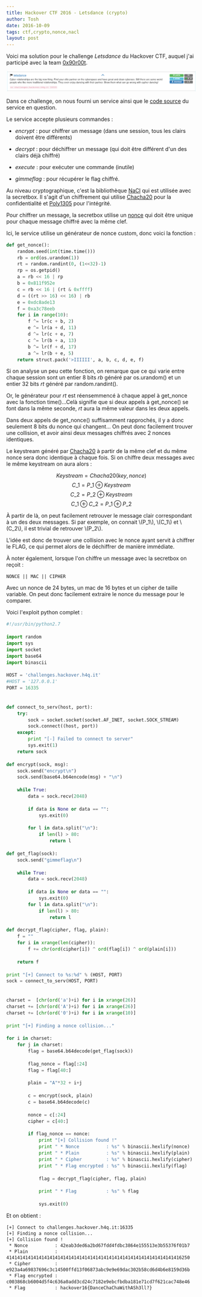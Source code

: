 ```yaml
---
title: Hackover CTF 2016 - Letsdance (crypto)
author: Tosh
date: 2016-10-09
tags: ctf,crypto,nonce,nacl
layout: post
---
```


Voici ma solution pour le challenge *Letsdance* du Hackover CTF, auquel j'ai participé avec la team [0x90r00t](https://0x90r00t.com).

![Letsdance](/images/hackover-2016.png)

Dans ce challenge, on nous fourni un service ainsi que le [code source](https://repo.t0x0sh.org/ctf/2016/hackover/letsdance.py) du service en question.

Le service accepte plusieurs commandes :

- *encrypt* : pour chiffrer un message (dans une session, tous les clairs doivent être différents)

- *decrypt* : pour déchiffrer un message (qui doit être différent d'un des clairs déjà chiffré)

- *execute* : pour exécuter une commande (inutile)

- *gimmeflag* : pour récupérer le flag chiffré.

Au niveau cryptographique, c'est la bibliothèque [NaCl](https://en.wikipedia.org/wiki/NaCl_(software)) qui est utilisée avec la secretbox. Il s'agit d'un chiffrement qui utilise [Chacha20](https://en.wikipedia.org/wiki/Salsa20) pour la confidentialité et [Poly1305](https://en.wikipedia.org/wiki/Poly1305) pour l'intégrité.

Pour chiffrer un message, la secretbox utilise un [nonce](https://fr.wikipedia.org/wiki/Nonce_cryptographique) qui doit être unique pour chaque message chiffré avec la même clef.

Ici, le service utilise un générateur de nonce custom, donc voici la fonction :

```python
def get_nonce():
    random.seed(int(time.time()))
    rb = ord(os.urandom(1))
    rt = random.randint(0, (1<<32)-1)
    rp = os.getpid()
    a = rb << 16 | rp
    b = 0x811f952e
    c = rb << 16 | (rt & 0xffff)
    d = ((rt >> 16) << 16) | rb
    e = 0xdc8ade13
    f = 0xa3c78eeb
    for i in range(10):
        f ^= lr(c + b, 2)
        e ^= lr(a + d, 11)
        d ^= lr(c + e, 7)
        c ^= lr(b + a, 13)
        b ^= lr(f + d, 17)
        a ^= lr(b + e, 5)
    return struct.pack('>IIIIII', a, b, c, d, e, f)
```

Si on analyse un peu cette fonction, on remarque que ce qui varie entre chaque session sont un entier 8 bits *rb* généré par os.urandom() et un entier 32 bits *rt* généré par random.randint().

Or, le générateur pour *rt* est réensemmencé à chaque appel à get\_nonce avec la fonction time()...Celà signifie que si deux appels à get\_nonce() se font dans la même seconde, *rt* aura la même valeur dans les deux appels.

Dans deux appels de get\_nonce() suffisamment rapprochés, il y a donc seulement 8 bits du nonce qui changent... On peut donc facilement trouver une collision, et avoir ainsi deux messages chiffrés avec 2 nonces identiques.

Le keystream généré par [Chacha20](https://en.wikipedia.org/wiki/Salsa20) à partir de la même clef et du même nonce sera donc identique à chaque fois. Si on chiffre deux messages avec le même keystream on aura alors :

$$Keystream = Chacha20(key, nonce)$$
$$C\_{1} = P\_{1} \oplus Keystream$$
$$C\_{2} = P\_{2} \oplus Keystream$$
$$C\_{1} \oplus C\_{2} = P\_{1} \oplus P\_{2}$$

À partir de là, on peut facilement retrouver le message clair correspondant à un des deux messages. Si par exemple, on connait \\(P\_1\\), \\(C\_1\\) et \\(C\_2\\), il est trivial de retrouver \\(P_2\\).

L'idée est donc de trouver une collision avec le nonce ayant servit à chiffrer le FLAG, ce qui permet alors de le déchiffrer de manière immédiate.

À noter également, lorsque l'on chiffre un message avec la secretbox on reçoit :

```
NONCE || MAC || CIPHER
```

Avec un nonce de 24 bytes, un mac de 16 bytes et un cipher de taille variable. On peut donc facilement extraire le nonce du message pour le comparer.

Voici l'exploit python complet :

```python
#!/usr/bin/python2.7

import random
import sys
import socket
import base64
import binascii

HOST = 'challenges.hackover.h4q.it'
#HOST = '127.0.0.1'
PORT = 16335


def connect_to_serv(host, port):
    try:
        sock = socket.socket(socket.AF_INET, socket.SOCK_STREAM)
        sock.connect((host, port))
    except:
        print "[-] Failed to connect to server"
        sys.exit(1)
    return sock

def encrypt(sock, msg):
    sock.send("encrypt\n")
    sock.send(base64.b64encode(msg) + "\n")

    while True:
        data = sock.recv(2048)

        if data is None or data == "":
            sys.exit(0)

        for l in data.split("\n"):
            if len(l) > 80:
                return l

def get_flag(sock):
    sock.send("gimmeflag\n")

    while True:
        data = sock.recv(2048)

        if data is None or data == "":
            sys.exit(0)
        for l in data.split("\n"):
            if len(l) > 80:
                return l

def decrypt_flag(cipher, flag, plain):
    f = ""
    for i in xrange(len(cipher)):
        f += chr(ord(cipher[i]) ^ ord(flag[i]) ^ ord(plain[i]))

    return f

print "[+] Connect to %s:%d" % (HOST, PORT)
sock = connect_to_serv(HOST, PORT)


charset =  [chr(ord('a')+i) for i in xrange(26)]
charset += [chr(ord('A')+i) for i in xrange(26)]
charset += [chr(ord('0')+i) for i in xrange(10)]

print "[+] Finding a nonce collision..."

for i in charset:
    for j in charset:
        flag = base64.b64decode(get_flag(sock))

        flag_nonce = flag[:24]
        flag = flag[40:]

        plain = "A"*32 + i+j

        c = encrypt(sock, plain)
        c = base64.b64decode(c)

        nonce = c[:24]
        cipher = c[40:]

        if flag_nonce == nonce:
            print "[+] Collision found !"
            print " * Nonce          : %s" % binascii.hexlify(nonce)
            print " * Plain          : %s" % binascii.hexlify(plain)
            print " * Cipher         : %s" % binascii.hexlify(cipher)
            print " * Flag encrypted : %s" % binascii.hexlify(flag)

            flag = decrypt_flag(cipher, flag, plain)

            print " * Flag           : %s" % flag

            sys.exit(0)
```

Et on obtient :

```
[+] Connect to challenges.hackover.h4q.it:16335
[+] Finding a nonce collision...
[+] Collision found !
 * Nonce          : 42eab3ded6a2bd67fdd4fdbc3864e155513e3b55376f01b7
 * Plain          : 41414141414141414141414141414141414141414141414141414141414141416250
 * Cipher         : e923a4a69837696c3c14500ffd13f06873abc9e9e69dac302b58cd6d4b6e8159d36b
 * Flag encrypted : c003868cb6004d5f4c636a0add3cd24c7182e9ebcfbdba181e71cd7f621cac748e46
 * Flag           : hackover16{DanceChaChaWithASh3ll?}
```